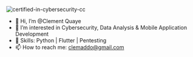 
![certified-in-cybersecurity-cc](https://github.com/Clement-Quaye/Clement-Quaye/assets/67621550/ba54f6d2-d8be-43da-a556-e877e9007364)

- 👋 Hi, I’m @Clement Quaye
- 👀 I’m interested in Cybersecurity, Data Analysis & Mobile Application Development
- 🌱 Skills: Python | Flutter | Pentesting
- 📫 How to reach me: clemaddo@gmail.com

<!---
Clement-Quaye/Clement-Quaye is a ✨ special ✨ repository because its `README.md` (this file) appears on your GitHub profile.
You can click the Preview link to take a look at your changes.
- 🌱 I’m currently on Masterschool's Cybersecurity Analysis Program and learning Applied Data Science at WorldQuant University | As well as the Google Cloud Associate Engineer Certification
- 💞️ I’m looking to collaborate on Modelling & Mobile App Development projects
- 
--->
